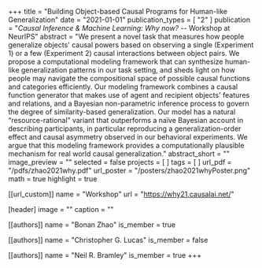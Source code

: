 +++
title = "Building Object-based Causal Programs for Human-like Generalization"
date = "2021-01-01"
publication_types = [ "2" ]
publication = "_Causal Inference & Machine Learning: Why now?_ -- Workshop at NeurIPS"
abstract = "We present a novel task that measures how people generalize objects' causal powers based on observing a single (Experiment 1) or a few (Experiment 2) causal interactions between object pairs. We propose a computational modeling framework that can synthesize human-like generalization patterns in our task setting, and sheds light on how people may navigate the compositional space of possible causal functions and categories efficiently. Our modeling framework combines a causal function generator that makes use of agent and recipient objects' features and relations, and a Bayesian non-parametric inference process to govern the degree of similarity-based generalization. Our model has a natural “resource-rational” variant that outperforms a naïve Bayesian account in describing participants, in particular reproducing a generalization-order effect and causal asymmetry observed in our behavioral experiments. We argue that this modeling framework provides a computationally plausible mechanism for real world causal generalization."
abstract_short = ""
image_preview = ""
selected = false
projects = [ ]
tags = [ ]
url_pdf = "/pdfs/zhao2021why.pdf"
url_poster = "/posters/zhao2021whyPoster.png"
math = true
highlight = true

[[url_custom]]
name = "Workshop"
url = "https://why21.causalai.net/"

[header]
image = ""
caption = ""

[[authors]]
name = "Bonan Zhao"
is_member = true

[[authors]]
name = "Christopher G. Lucas"
is_member = false

[[authors]]
name = "Neil R. Bramley"
is_member = true
+++

